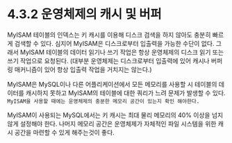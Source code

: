 # 4.3.2 운영체제의 캐시 및 버퍼

MyISAM 테이블의 인덱스는 키 캐시를 이용해 디스크 검색을 하지 않아도 충분히 빠르게 검색할 수 있다.
심지어 MyISAM은 디스크로부터 입출력을 가능한 수단이 없다. 그래서 MyISAM 테이블의 데이터 읽기나 쓰기 작업은 항상 운영체제의 디스크 읽기 또는 쓰기 작업으로 요청된다. (대부분 운영체제는 디스크로부터 입출력에 있어 캐시나 버퍼링 매커니즘이 있어 항상 입출력 작업을 거치지는 않는다.)

MyISAM은 MySQL이나 다른 어플리케이션에서 모든 메모리를 사용할 시 테이블의 데이터를 캐시하지 못하고 MyISAM의 테이블에 대한 쿼리가 느려 문제가 발생할 수 있다. `MyISAM을 사용할 때에는 운영체제의 충분한 메모리 공간이 있는지 확인 해야한다.`

MyISAM이 사용되는 MySQL에서는 키 캐시는 최대 물리 메모리의 40% 이상을 넘지 않게 설정해야 한다. 나머지 메모리 공간은 운영체제가 자체적인 파일 시스템을 위한 캐시 공간을 마련할 수 있게 해주는것이 좋다.